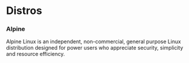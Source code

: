 # Distros


### Alpine
Alpine Linux is an independent, non-commercial, general purpose Linux distribution designed for power users who appreciate security, simplicity and resource efficiency.